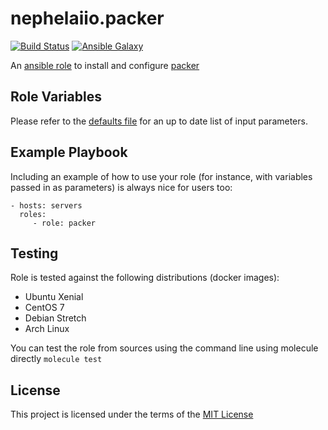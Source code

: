 # nephelaiio.packer

[![Build Status](https://travis-ci.org/nephelaiio/ansible-role-packer.svg?branch=master)](https://travis-ci.org/nephelaiio/ansible-role-packer)
[![Ansible Galaxy](http://img.shields.io/badge/ansible--galaxy-systemd--service-blue.svg)](https://galaxy.ansible.com/nephelaiio/packer/)

An [ansible role](https://galaxy.ansible.com/nephelaiio/packer) to install and configure [packer](https://www.packer.io)

## Role Variables

Please refer to the [defaults file](/defaults/main.yml) for an up to date list of input parameters.

## Example Playbook

Including an example of how to use your role (for instance, with variables passed in as parameters) is always nice for users too:

    - hosts: servers
      roles:
         - role: packer

## Testing

Role is tested against the following distributions (docker images):
  * Ubuntu Xenial
  * CentOS 7
  * Debian Stretch
  * Arch Linux

You can test the role from sources using the command line using molecule directly ` molecule test `

## License

This project is licensed under the terms of the [MIT License](/LICENSE)
